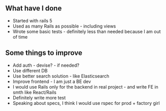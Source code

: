 ## What have I done
* Started with rails 5
* Used as many Rails as possible - including views
* Wrote some basic tests - definitely less than needed because I am out of time

## Some things to improve
* Add auth - devise? - if needed?
* Use different DB
* Use better search solution - like Elasticsearch
* Improve frontend - I am just a BE dev
* I would use Rails only for the backend in real project - and write FE in smth like React/Rails
* Definitely write more test
* Speaking about specs, I think I would use rspec for prod + factory girl
